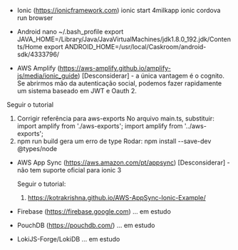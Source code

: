 - Ionic (https://ionicframework.com)
  ionic start 4milkapp
  ionic cordova run browser

- Android
nano ~/.bash_profile
export JAVA_HOME=/Library/Java/JavaVirtualMachines/jdk1.8.0_192.jdk/Contents/Home
export ANDROID_HOME=/usr/local/Caskroom/android-sdk/4333796/

- AWS Amplify (https://aws-amplify.github.io/amplify-js/media/ionic_guide)
[Desconsiderar] - a única vantagem é o cognito. Se abrirmos mão da autenticação social, podemos fazer rapidamente um sistema
baseado em JWT e Oauth 2.

Seguir o tutorial
1) Corrigir referência para aws-exports
  No arquivo main.ts, substituir:
    import amplify from './aws-exports';
    import amplify from '../aws-exports';
2) npm run build gera um erro de type
  Rodar:
  npm install --save-dev @types/node

- AWS App Sync (https://aws.amazon.com/pt/appsync)
  [Desconsiderar] - não tem suporte oficial para ionic 3

  Seguir o tutorial:
  1) https://kotrakrishna.github.io/AWS-AppSync-Ionic-Example/

- Firebase (https://firebase.google.com)
... em estudo

- PouchDB (https://pouchdb.com/)
... em estudo

- LokiJS-Forge/LokiDB
... em estudo
